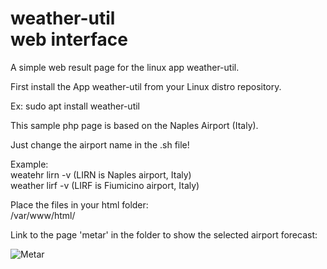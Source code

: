 # weather-util<br>web interface
A simple web result page for the linux app weather-util.

First install the App weather-util from your Linux distro repository.

Ex:
sudo apt install weather-util

This sample php page is based on the Naples Airport (Italy).

Just change the airport name in the .sh file!

Example:<br>
weatehr lirn -v (LIRN is Naples airport, Italy) <br> weather lirf -v (LIRF is Fiumicino airport, Italy)

Place the files in your html folder:<br>
/var/www/html/

Link to the page 'metar' in the folder to show the selected airport forecast:

![Metar](https://user-images.githubusercontent.com/57049017/195637172-76fd29e7-5759-4658-8d22-9b3eb4cf579e.png)
